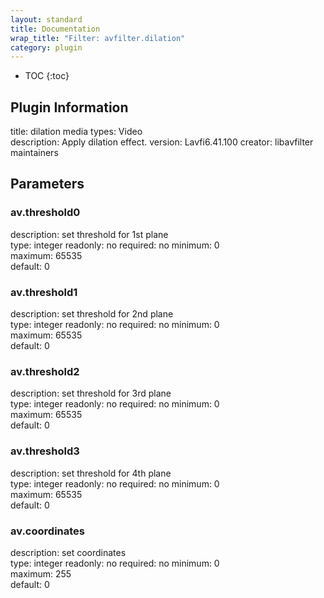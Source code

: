 ```yaml
---
layout: standard
title: Documentation
wrap_title: "Filter: avfilter.dilation"
category: plugin
---
```

* TOC
{:toc}

## Plugin Information

title: dilation
media types:
Video  
description: Apply dilation effect.
version: Lavfi6.41.100
creator: libavfilter maintainers

## Parameters

### av.threshold0

description:
set threshold for 1st plane  
type: integer
readonly: no
required: no
minimum: 0  
maximum: 65535  
default: 0  

### av.threshold1

description:
set threshold for 2nd plane  
type: integer
readonly: no
required: no
minimum: 0  
maximum: 65535  
default: 0  

### av.threshold2

description:
set threshold for 3rd plane  
type: integer
readonly: no
required: no
minimum: 0  
maximum: 65535  
default: 0  

### av.threshold3

description:
set threshold for 4th plane  
type: integer
readonly: no
required: no
minimum: 0  
maximum: 65535  
default: 0  

### av.coordinates

description:
set coordinates  
type: integer
readonly: no
required: no
minimum: 0  
maximum: 255  
default: 0  

